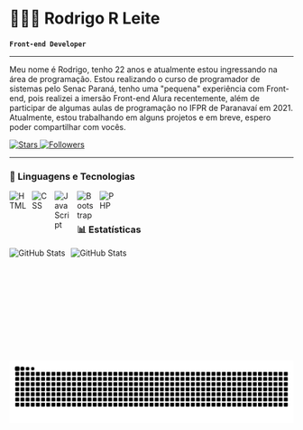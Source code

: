 # 👨🏻‍💻 Rodrigo R Leite

**`Front-end Developer`**

---

Meu nome é Rodrigo, tenho 22 anos e atualmente estou ingressando na área de programação. 
Estou realizando o curso de programador de sistemas pelo Senac Paraná, tenho uma "pequena" experiência com Front-end, pois realizei a imersão Front-end Alura recentemente, além de participar de algumas aulas de programação no IFPR de Paranavaí em 2021. Atualmente, estou trabalhando em alguns projetos e em breve, espero poder compartilhar com vocês.

<p align="left">
    <a href="https://github.com/rodrigorleite?tab=repositories&sort=stargazers">
        <img 
            alt="Stars" 
            title="Total de estrelas GitHub" 
            src="https://custom-icon-badges.demolab.com/github/stars/rodrigorleite?color=C79600&style=for-the-badge&labelColor=%23E1AD0E&logo=star&label=Stars"
        />
    </a>
    <a href="https://github.com/rodrigorleite?tab=followers">
        <img 
            alt="Followers" 
            title="Folow Me" 
            src="https://custom-icon-badges.demolab.com/github/followers/rodrigorleite?color=236ad3&labelColor=1155ba&style=for-the-badge&logo=github&label=Followers&logoColor=white"
        />
    </a>
</p>

---

### 🤖 Linguagens e Tecnologias

<img 
    align="left" 
    alt="HTML"
    title="HTML" 
    width="30px" 
    style="padding-right: 10px;" 
    src="https://cdn.jsdelivr.net/gh/devicons/devicon@latest/icons/html5/html5-original.svg" 
/>
<img 
    align="left" 
    alt="CSS" 
    title="CSS"
    width="30px" 
    style="padding-right: 10px;" 
    src="https://cdn.jsdelivr.net/gh/devicons/devicon@latest/icons/css3/css3-original.svg" 
/>
<img 
    align="left" 
    alt="JavaScript" 
    title="JavaScript"
    width="30px" 
    style="padding-right: 10px;" 
    src="https://cdn.jsdelivr.net/gh/devicons/devicon@latest/icons/javascript/javascript-original.svg" 
/>
<img 
    align="left" 
    alt="Bootstrap"
    title="Bootstrap" 
    width="30px" 
    style="padding-right: 10px;" 
    src="https://cdn.jsdelivr.net/gh/devicons/devicon@latest/icons/bootstrap/bootstrap-original.svg" 
/>

<img 
    align="left" 
    alt="PHP" 
    title="PHP"
    width="30px" 
    style="padding-right: 10px;" 
    src="https://cdn.jsdelivr.net/gh/devicons/devicon@latest/icons/php/php-original.svg" 
/>

<br/>
<br/>

### 📊 Estatísticas

<p>
  <img 
    align="left" 
    alt="GitHub Stats" 
    height="200" 
    style="padding-right: 10px;" 
    src="https://github-readme-stats.vercel.app/api?username=rodrigorleite&show_icons=true&theme=radical&include_all_commits=true&locale=pt-br" 
  />

<img 
      align="left" 
      alt="GitHub Stats" 
      height="200" 
      src="https://github-readme-stats.vercel.app/api/top-langs/?username=rodrigorleite&theme=radical&layout=compact&custom_title=Tecnologias&langs_count=9" 
  />

</p>

<picture align="center">
  <source media="(prefers-color-scheme: dark)" srcset="https://raw.githubusercontent.com/rodrigorleite/rodrigorleite/output/github-contribution-grid-snake-dark.svg">
  <source media="(prefers-color-scheme: light)" srcset="https://raw.githubusercontent.com/rodrigorleite/rodrigorleite/output/github-contribution-grid-snake-dark.svg">
  <img align="center" alt="github contribution grid snake animation" src="https://raw.githubusercontent.com/rodrigorleite/rodrigorleite/output/github-contribution-grid-snake.svg">
</picture>
